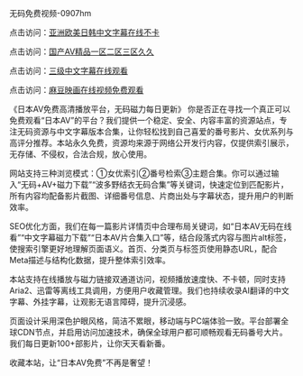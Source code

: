 无码免费视频-0907hm

点击访问：<a href="https://heiliaoow5kzm.pages.dev">亚洲欧美日韩中文字幕在线不卡</a>

点击访问：<a href="https://heiliaozj3tjd.pages.dev">国产AⅤ精品一区二区三区久久</a>

点击访问：<a href="https://heiliaoll4qsx.pages.dev">三级中文字幕在线观看</a>

点击访问：<a href="https://heiliaoxwd5i8.pages.dev">麻豆映画在线视频免费观看</a>

《日本AV免费高清播放平台，无码磁力每日更新》
你是否正在寻找一个真正可以免费观看“日本AV”的平台？我们提供一个稳定、安全、内容丰富的资源站点，专注无码资源与中文字幕版本合集，让你轻松找到自己喜爱的番号影片、女优系列与高评分推荐。本站永久免费，资源均来源于网络公开发行内容，仅提供索引展示，无存储、不侵权，合法合规，放心使用。

网站支持三种浏览模式：①女优索引②番号检索③主题合集。你可以通过输入“无码+AV+磁力下载”“波多野结衣无码合集”等关键词，快速定位到匹配影片，所有内容均配备影片截图、详细番号信息、片商出处与字幕状态，提升用户的判断效率。

SEO优化方面，我们在每一篇影片详情页中合理布局关键词，如“日本AV无码在线看”“中文字幕磁力下载”“日本AV片合集入口”等，结合段落式内容与图片alt标签，使搜索引擎更好地理解页面语义。首页、分类页与标签页使用静态URL，配合Meta描述与结构化数据，提升整体索引效率。

本站支持在线播放与磁力链接双通道访问，视频播放速度快、不卡顿，同时支持Aria2、迅雷等离线工具调用，方便用户收藏管理。我们也持续收录AI翻译的中文字幕、外挂字幕，让观影无语言障碍，提升沉浸感。

页面设计采用深色护眼风格，简洁不累眼，移动端与PC端体验一致。平台部署全球CDN节点，并启用访问加速技术，确保全球用户都可顺畅观看无码番号大片。我们每日更新100+部影片，让你天天看新番。

收藏本站，让“日本AV免费”不再是奢望！

<span style="display:none;">[Canonical link](https://github.com/aa85402/68502 ）</span>
